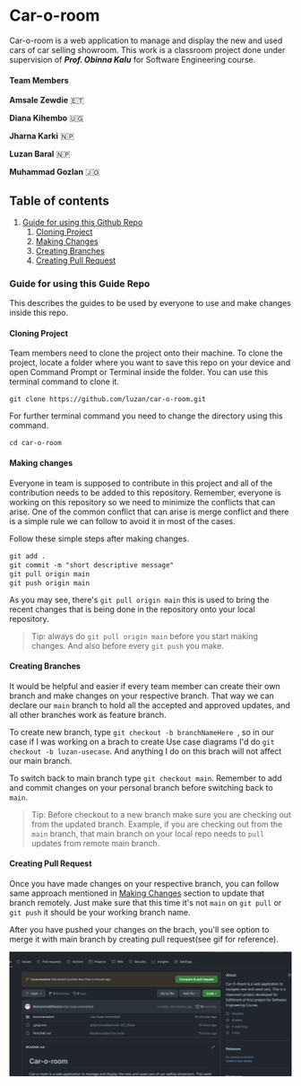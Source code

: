 # Car-o-room

Car-o-room is a web application to manage and display the new and used cars of car selling showroom. This work is a classroom project done under supervision of ***Prof. Obinna Kalu*** for Software Engineering course.

#### Team Members

**Amsale Zewdie** :ethiopia:

**Diana Kihembo** :uganda:

**Jharna Karki** :nepal:

**Luzan Baral** :nepal:

**Muhammad Gozlan** :jordan:

## Table of contents
1. [Guide for using this Github Repo](#gitrepo)
   1. [Cloning Project](#clone)
   2. [Making Changes](#changes)
   3. [Creating Branches](#branches)
   4. [Creating Pull Request](#pullrequest)

### Guide for using this Guide Repo <a name="gitrepo"></a>

This describes the guides to be used by everyone to use and make changes inside this repo.

#### Cloning Project <a name="clone"></a>

Team members need to clone the project onto their machine. To clone the project, locate a folder where you want to save this repo on your device and open Command Prompt or Terminal inside the folder. You can use this terminal command to clone it.

```shell
git clone https://github.com/luzan/car-o-room.git
```

For further terminal command you need to change the directory using this command.

```shell
cd car-o-room
```

#### Making changes <a name="changes"></a>

Everyone in team is supposed to contribute in this project and all of the contribution needs to be added to this repository. Remember, everyone is working on this repository so we need to minimize the conflicts that can arise. One of the common conflict that can arise is merge conflict and there is a simple rule we can follow to avoid it in most of the cases. 

Follow these simple steps after making changes.

```shell
git add .
git commit -m "short descriptive message"
git pull origin main
git push origin main
```

As you may see, there's `git pull origin main` this is used to bring the recent changes that is being done in the repository onto your local repository. 

> Tip: always do `git pull origin main` before you start making changes. And also before every `git push` you make.

#### Creating Branches  <a name="branches"></a>

It would be helpful and easier if every team member can create their own branch and make changes on your respective branch. That way we can declare our `main` branch to hold all the accepted and approved updates, and all other branches work as feature branch.

To create new branch, type `git checkout -b branchNameHere `, so in our case if I was working on a brach to create Use case diagrams I'd do `git checkout -b luzan-usecase`. And anything I do on this brach will not affect our main branch.

To switch back to main branch type `git checkout main`. Remember to add and commit changes on your personal branch before switching back to `main`.

> Tip: Before checkout to a new branch make sure you are checking out from the updated branch. Example, if you are checking out from the `main` branch, that main branch on your local repo needs to `pull` updates from remote main branch.

#### Creating Pull Request  <a name="pullrequest"></a>

Once you have made changes on your respective branch, you can follow same approach mentioned in [Making Changes](#changes) section to update that branch remotely. Just make sure that this time it's not `main` on `git pull` or `git push` it should be your working branch name.

After you have pushed your changes on the brach, you'll see option to merge it with main branch by creating pull request(see gif for reference). 

![Pull request gif](/documentation/git-docs/pullrequest.gif)
